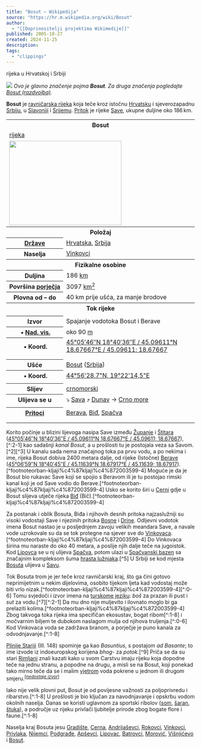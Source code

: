 ```yaml
---
title: "Bosut – Wikipedija"
source: "https://hr.m.wikipedia.org/wiki/Bosut"
author:
  - "[[Doprinositelji projektima Wikimedije]]"
published: 2005-10-27
created: 2024-11-25
description:
tags:
  - "clippings"
---
```

rijeka u Hrvatskoj i Srbiji

![](https://upload.wikimedia.org/wikipedia/commons/thumb/7/72/Disambig.svg/20px-Disambig.svg.png) *Ovo je glavno značenje pojma **Bosut**. Za druga značenja pogledajte [Bosut (razdvojba)](https://hr.m.wikipedia.org/wiki/Bosut_\(razdvojba\) "Bosut (razdvojba)").*

**Bosut** je [ravničarska rijeka](https://hr.m.wikipedia.org/wiki/Ravnica "Ravnica") koja teče kroz istočnu [Hrvatsku](https://hr.m.wikipedia.org/wiki/Hrvatska "Hrvatska") i sjeverozapadnu [Srbiju](https://hr.m.wikipedia.org/wiki/Srbija "Srbija"), u [Slavoniji](https://hr.m.wikipedia.org/wiki/Slavonija "Slavonija") i [Srijemu](https://hr.m.wikipedia.org/wiki/Srijem "Srijem"). [Pritok](https://hr.m.wikipedia.org/wiki/Pritok "Pritok") je rijeke [Save](https://hr.m.wikipedia.org/wiki/Sava "Sava"), ukupne duljine oko 186 km.

<table><tbody><tr><th colspan="2">Bosut</th></tr><tr><td colspan="2"><a href="https://hr.m.wikipedia.org/wiki/Rijeka_(vodotok)">rijeka</a></td></tr><tr><td colspan="2"><span><a href="https://hr.m.wikipedia.org/wiki/Datoteka:Bosut_-_Rokovci-Andrijasevci_4.jpg"><img src="https://upload.wikimedia.org/wikipedia/commons/thumb/6/6e/Bosut_-_Rokovci-Andrijasevci_4.jpg/300px-Bosut_-_Rokovci-Andrijasevci_4.jpg" width="300" height="225"></a></span></td></tr><tr><th colspan="2">Položaj</th></tr><tr><th scope="row"><a href="https://hr.m.wikipedia.org/wiki/Popis_dr%C5%BEava">Države</a></th><td><a href="https://hr.m.wikipedia.org/wiki/Hrvatska">Hrvatska</a>, <a href="https://hr.m.wikipedia.org/wiki/Srbija">Srbija</a></td></tr><tr><th scope="row">Naselja</th><td><a href="https://hr.m.wikipedia.org/wiki/Vinkovci">Vinkovci</a></td></tr><tr><th colspan="2">Fizikalne osobine</th></tr><tr><th scope="row">Duljina</th><td>186 <a href="https://hr.m.wikipedia.org/wiki/Kilometar">km</a></td></tr><tr><th scope="row">Površina&nbsp;<a href="https://hr.m.wikipedia.org/wiki/Porje%C4%8Dje">porječja</a></th><td>3097 <a href="https://hr.m.wikipedia.org/wiki/%C4%8Cetvorni_kilometar">km<sup>2</sup></a></td></tr><tr><th scope="row">Plovna od – do</th><td>40 km prije ušća, za manje brodove</td></tr><tr><th colspan="2">Tok rijeke</th></tr><tr><td colspan="2"></td></tr><tr><th scope="row">Izvor</th><td>Spajanje vodotoka Bosut i Berave</td></tr><tr><th scope="row"><span>&nbsp;•&nbsp;<a href="https://hr.m.wikipedia.org/wiki/Nadmorska_visina">Nad.&nbsp;vis.</a></span></th><td>oko 90 <a href="https://hr.m.wikipedia.org/wiki/Metar">m</a></td></tr><tr><th scope="row"><span>&nbsp;•&nbsp;Koord.</span></th><td><span><span><a href="https://geohack.toolforge.org/geohack.php?pagename=Bosut&amp;params=45_05_46_N_18_40_36_E_"><span><span><span>45°05′46″N</span> <span>18°40′36″E</span></span></span><span>﻿ / ﻿</span><span><span>45.09611°N 18.67667°E</span><span>﻿ / <span>45.09611; 18.67667</span></span></span></a></span></span></td></tr><tr><td colspan="2"></td></tr><tr><td colspan="2"></td></tr><tr><th scope="row">Ušće</th><td><a href="https://hr.m.wikipedia.org/wiki/Bosut_(Srijemska_Mitrovica,_Srbija)">Bosut</a> (<a href="https://hr.m.wikipedia.org/wiki/Srbija">Srbija</a>)</td></tr><tr><th scope="row"><span>&nbsp;•&nbsp;Koord.</span></th><td><a href="https://geohack.toolforge.org/geohack.php?language=hr&amp;params=44_56_28.7_N_19_22_14.5_E_globe:earth">44°56'28,7"N, 19°22'14,5"E</a><span><span><a href="https://www.wikidata.org/wiki/Q2911647?uselang=hr#P625"><img src="https://upload.wikimedia.org/wikipedia/commons/thumb/8/8a/OOjs_UI_icon_edit-ltr-progressive.svg/10px-OOjs_UI_icon_edit-ltr-progressive.svg.png" width="10" height="10"></a></span></span></td></tr><tr><td colspan="2"></td></tr><tr><th scope="row">Slijev</th><td><a href="https://hr.m.wikipedia.org/wiki/Crnomorski_slijev">crnomorski</a></td></tr><tr><th scope="row">Ulijeva&nbsp;se&nbsp;u</th><td><span>⤵ <a href="https://hr.m.wikipedia.org/wiki/Sava">Sava</a> </span><span>⤴ <a href="https://hr.m.wikipedia.org/wiki/Dunav">Dunav</a> </span><span>→ <a href="https://hr.m.wikipedia.org/wiki/Crno_more">Crno more</a></span></td></tr><tr><td colspan="2"></td></tr><tr><th scope="row"><a href="https://hr.m.wikipedia.org/wiki/Pritok">Pritoci</a></th><td><a href="https://hr.m.wikipedia.org/wiki/Berava">Berava</a>, <a href="https://hr.m.wikipedia.org/wiki/Bi%C4%91">Biđ</a>, <a href="https://hr.m.wikipedia.org/wiki/Spa%C4%8Dva">Spačva</a></td></tr><tr><td colspan="2"></td></tr><tr><td colspan="2"></td></tr></tbody></table>

Korito počinje u blizini lijevoga nasipa Save između [Županje](https://hr.m.wikipedia.org/wiki/%C5%BDupanja "Županja") i [Štitara](https://hr.m.wikipedia.org/wiki/%C5%A0titar "Štitar") ([45°05′46″N 18°40′36″E﻿ / ﻿45.09611°N 18.67667°E﻿ / 45.09611; 18.67667](https://geohack.toolforge.org/geohack.php?pagename=Bosut&params=45_05_46_N_18_40_36_E_)),[^:2-1] kao sadašnji *kanal Bosut*, a u prošlosti tu je postojala veza sa Savom.[^2][^3] U kanalu sada nema značajnog toka pa prvu vodu, a po nekima i ime, rijeka Bosut dobiva 2400 metara dalje, od rijeke (Istočne) [Berave](https://hr.m.wikipedia.org/wiki/Berava "Berava") ([45°06′59″N 18°40′45″E﻿ / ﻿45.11639°N 18.67917°E﻿ / 45.11639; 18.67917](https://geohack.toolforge.org/geohack.php?pagename=Bosut&params=45_06_59_N_18_40_45_E_)).[^footnoteorban-kljaji%c4%87kljaji%c4%872003599-4] Moguće je da je Bosut bio rukavac Save koji se spojio s Beravom ili je tu postojao rimski kanal koji je od Save vodio do Berave.[^footnoteorban-kljaji%c4%87kljaji%c4%872003599-4] Usko se korito širi u [Cerni](https://hr.m.wikipedia.org/wiki/Cerna "Cerna") gdje u Bosut slijeva utječe rijeka [Biđ](https://hr.m.wikipedia.org/wiki/Bi%C4%91 "Biđ") (Bič).[^footnoteorban-kljaji%c4%87kljaji%c4%872003599-4]

Za postanak i oblik Bosuta, Biđa i njihovih desnih pritoka najzaslužniji su visoki vodostaji Save i njezinih pritoka [Bosne](https://hr.m.wikipedia.org/wiki/Bosna_\(rijeka\) "Bosna (rijeka)") i [Drine](https://hr.m.wikipedia.org/wiki/Drina "Drina"). Odljevni vodotok imena Bosut nastao je u posljednjem zavoju velikih meandara Save, a navale vode uzrokovale su da se tok protegne na sjever sve do [Vinkovaca](https://hr.m.wikipedia.org/wiki/Vinkovci "Vinkovci").[^footnoteorban-kljaji%c4%87kljaji%c4%872003599-4] Do Vinkovaca širina mu naraste do oko 40 metara, a poslije njih dalje teče na jugoistok. Kod [Lipovca](https://hr.m.wikipedia.org/wiki/Lipovac "Lipovac") se u nj ulijeva [Spačva](https://hr.m.wikipedia.org/wiki/Spa%C4%8Dva "Spačva"), potom ulazi u [Spačvanski bazen](https://hr.m.wikipedia.org/w/index.php?title=Spa%C4%8Dvanski_bazen&action=edit&redlink=1 "Spačvanski bazen (stranica ne postoji)") sa značajnim kompleksom šuma [hrasta lužnjaka](https://hr.m.wikipedia.org/wiki/Hrast_lu%C5%BEnjak "Hrast lužnjak").[^5] U Srbiji se kod mjesta [Bosuta](https://hr.m.wikipedia.org/wiki/Bosut_\(Srijemska_Mitrovica,_Srbija\) "Bosut (Srijemska Mitrovica, Srbija)") ulijeva u [Savu](https://hr.m.wikipedia.org/wiki/Sava "Sava").

Tok Bosuta trom je jer teče kroz ravničarski kraj, što ga čini gotovo neprimijetnim u nekim dijelovima, osobito tijekom ljeta kad vodostaj može biti vrlo nizak.[^footnoteorban-kljaji%c4%87kljaji%c4%872003599-4][^:0-6] Tomu svjedoči i izvor imena na [turskome jeziku](https://hr.m.wikipedia.org/wiki/Turski_jezik "Turski jezik"): *boš* za prazan ili pust i *sut* za vodu.[^7][^:2-1] Da mu dno nije muljevito i ilovnato moglo bi ga prelaziti kolima.[^footnoteorban-kljaji%c4%87kljaji%c4%872003599-4] Zbog takvoga toka rijeka ima specifičan ekosustav, bogat ribom[^:1-8] i močvarnim biljem te dubokom naslagom mulja od njihova truljenja.[^:0-6] Kod Vinkovaca voda se zadržava branom, a porječje je puno kanala za odvodnjavanje.[^:1-8]

[Plinije Stariji](https://hr.m.wikipedia.org/wiki/Plinije_Stariji "Plinije Stariji") (III. 148) spominje ga kao *Basuntius*, s postajom *ad Basante*; to ime izvode iz indoeuropskog korijena *bhog*\- za *potok*.[^9] Priča se da su stari [Rimljani](https://hr.m.wikipedia.org/wiki/Rimski_imperij "Rimski imperij") znali kazati kako u svom Carstvu imaju rijeku koja dopodne teče na jednu stranu, a popodne na drugu, a misli se na Bosut, koji ponekad tako mirno teče da se i malim [vjetrom](https://hr.m.wikipedia.org/wiki/Vjetar "Vjetar") voda pokrene u jednom ili drugom smjeru.<sup>[<i><a href="https://hr.m.wikipedia.org/wiki/Wikipedija:Navo%C4%91enje_izvora" title="Wikipedija:Navođenje izvora">nedostaje izvor</a></i>]</sup>

Iako nije velik plovni put, Bosut je od povijesne važnosti za poljoprivredu i ribarstvo.[^:1-8] U prošlosti je bio ključan za navodnjavanje i opskrbu vodom okolnih naselja. Danas se koristi uglavnom za sportski ribolov ([som](https://hr.m.wikipedia.org/wiki/Som "Som"), [šaran](https://hr.m.wikipedia.org/wiki/%C5%A0aran "Šaran"), [štuka](https://hr.m.wikipedia.org/wiki/%C5%A0tuka "Štuka")), a područje uz rijeku privlači ljubitelje prirode zbog bogate flore i faune.[^:1-8]

Naselja kraj Bosuta jesu [Gradište](https://hr.m.wikipedia.org/wiki/Gradi%C5%A1te "Gradište"), [Cerna](https://hr.m.wikipedia.org/wiki/Cerna "Cerna"), [Andrijaševci](https://hr.m.wikipedia.org/wiki/Andrija%C5%A1evci "Andrijaševci"), [Rokovci](https://hr.m.wikipedia.org/wiki/Rokovci "Rokovci"), [Vinkovci](https://hr.m.wikipedia.org/wiki/Vinkovci "Vinkovci"), [Privlaka](https://hr.m.wikipedia.org/wiki/Privlaka_\(Vukovarsko-srijemska_%C5%BEupanija\) "Privlaka (Vukovarsko-srijemska županija)"), [Nijemci](https://hr.m.wikipedia.org/wiki/Nijemci_\(op%C4%87ina\) "Nijemci (općina)"), [Podgrađe](https://hr.m.wikipedia.org/wiki/Podgra%C4%91e_\(Nijemci\) "Podgrađe (Nijemci)"), [Apševci](https://hr.m.wikipedia.org/wiki/Ap%C5%A1evci "Apševci"), [Lipovac](https://hr.m.wikipedia.org/wiki/Lipovac "Lipovac"), [Batrovci](https://hr.m.wikipedia.org/wiki/Batrovci "Batrovci"), [Morović](https://hr.m.wikipedia.org/wiki/Morovi%C4%87 "Morović"), [Višnjićevo](https://hr.m.wikipedia.org/wiki/Vi%C5%A1nji%C4%87evo "Višnjićevo") i [Bosut](https://hr.m.wikipedia.org/wiki/Bosut_\(Srijemska_Mitrovica,_Srbija\) "Bosut (Srijemska Mitrovica, Srbija)").